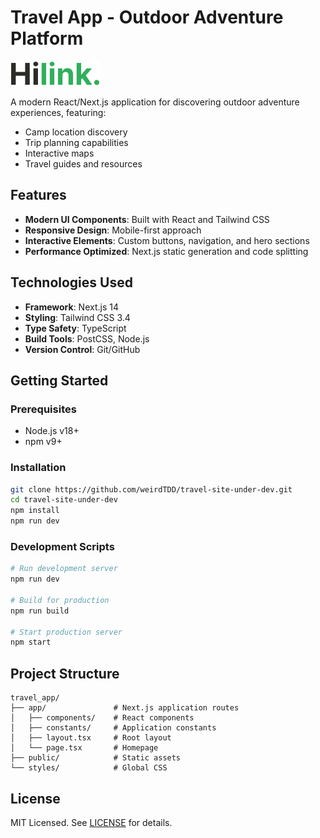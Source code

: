 # Travel App - Outdoor Adventure Platform

![Hilink Logo](./public/hilink-logo.svg)

A modern React/Next.js application for discovering outdoor adventure experiences, featuring:

- Camp location discovery
- Trip planning capabilities
- Interactive maps
- Travel guides and resources

## Features

- **Modern UI Components**: Built with React and Tailwind CSS
- **Responsive Design**: Mobile-first approach
- **Interactive Elements**: Custom buttons, navigation, and hero sections
- **Performance Optimized**: Next.js static generation and code splitting

## Technologies Used

- **Framework**: Next.js 14
- **Styling**: Tailwind CSS 3.4
- **Type Safety**: TypeScript
- **Build Tools**: PostCSS, Node.js
- **Version Control**: Git/GitHub

## Getting Started

### Prerequisites
- Node.js v18+
- npm v9+

### Installation
```bash
git clone https://github.com/weirdTDD/travel-site-under-dev.git
cd travel-site-under-dev
npm install
npm run dev
```

### Development Scripts
```bash
# Run development server
npm run dev

# Build for production
npm run build

# Start production server
npm start
```

## Project Structure
```
travel_app/
├── app/               # Next.js application routes
│   ├── components/    # React components
│   ├── constants/     # Application constants
│   ├── layout.tsx     # Root layout
│   └── page.tsx       # Homepage
├── public/            # Static assets
└── styles/            # Global CSS
```

## License
MIT Licensed. See [LICENSE](LICENSE) for details.
